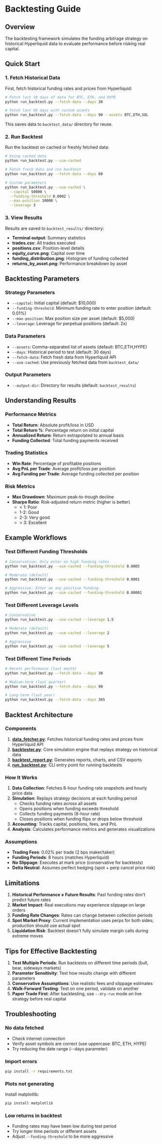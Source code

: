 # Backtesting Guide

## Overview

The backtesting framework simulates the funding arbitrage strategy on historical Hyperliquid data to evaluate performance before risking real capital.

## Quick Start

### 1. Fetch Historical Data

First, fetch historical funding rates and prices from Hyperliquid:

```bash
# Fetch last 30 days of data for BTC, ETH, and HYPE
python run_backtest.py --fetch-data --days 30

# Fetch last 90 days with custom assets
python run_backtest.py --fetch-data --days 90 --assets BTC,ETH,SOL
```

This saves data to `backtest_data/` directory for reuse.

### 2. Run Backtest

Run the backtest on cached or freshly fetched data:

```bash
# Using cached data
python run_backtest.py --use-cached

# Fetch fresh data and run backtest
python run_backtest.py --fetch-data --days 60

# Custom parameters
python run_backtest.py --use-cached \
  --capital 50000 \
  --funding-threshold 0.0002 \
  --max-position 10000 \
  --leverage 3
```

### 3. View Results

Results are saved to `backtest_results/` directory:

- **Terminal output**: Summary statistics
- **trades.csv**: All trades executed
- **positions.csv**: Position-level details
- **equity_curve.png**: Capital over time
- **funding_distribution.png**: Histogram of funding collected
- **returns_by_asset.png**: Performance breakdown by asset

## Backtesting Parameters

### Strategy Parameters

- `--capital`: Initial capital (default: $10,000)
- `--funding-threshold`: Minimum funding rate to enter position (default: 0.01%)
- `--max-position`: Max position size per asset (default: $5,000)
- `--leverage`: Leverage for perpetual positions (default: 2x)

### Data Parameters

- `--assets`: Comma-separated list of assets (default: BTC,ETH,HYPE)
- `--days`: Historical period to test (default: 30 days)
- `--fetch-data`: Fetch fresh data from Hyperliquid API
- `--use-cached`: Use previously fetched data from `backtest_data/`

### Output Parameters

- `--output-dir`: Directory for results (default: `backtest_results`)

## Understanding Results

### Performance Metrics

- **Total Return**: Absolute profit/loss in USD
- **Total Return %**: Percentage return on initial capital
- **Annualized Return**: Return extrapolated to annual basis
- **Funding Collected**: Total funding payments received

### Trading Statistics

- **Win Rate**: Percentage of profitable positions
- **Avg PnL per Trade**: Average profit/loss per position
- **Avg Funding per Trade**: Average funding collected per position

### Risk Metrics

- **Max Drawdown**: Maximum peak-to-trough decline
- **Sharpe Ratio**: Risk-adjusted return metric (higher is better)
  - < 1: Poor
  - 1-2: Good
  - 2-3: Very good
  - \> 3: Excellent

## Example Workflows

### Test Different Funding Thresholds

```bash
# Conservative: Only enter on high funding rates
python run_backtest.py --use-cached --funding-threshold 0.0005

# Moderate (default)
python run_backtest.py --use-cached --funding-threshold 0.0001

# Aggressive: Enter on any positive funding
python run_backtest.py --use-cached --funding-threshold 0.00001
```

### Test Different Leverage Levels

```bash
# Conservative
python run_backtest.py --use-cached --leverage 1.5

# Moderate (default)
python run_backtest.py --use-cached --leverage 2

# Aggressive
python run_backtest.py --use-cached --leverage 5
```

### Test Different Time Periods

```bash
# Recent performance (last month)
python run_backtest.py --fetch-data --days 30

# Medium-term (last quarter)
python run_backtest.py --fetch-data --days 90

# Long-term (last year)
python run_backtest.py --fetch-data --days 365
```

## Backtest Architecture

### Components

1. **[data_fetcher.py](data_fetcher.py)**: Fetches historical funding rates and prices from Hyperliquid API
2. **[backtester.py](backtester.py)**: Core simulation engine that replays strategy on historical data
3. **[backtest_report.py](backtest_report.py)**: Generates reports, charts, and CSV exports
4. **[run_backtest.py](run_backtest.py)**: CLI entry point for running backtests

### How It Works

1. **Data Collection**: Fetches 8-hour funding rate snapshots and hourly price data
2. **Simulation**: Replays strategy decisions at each funding period
   - Checks funding rates across all assets
   - Opens positions when funding exceeds threshold
   - Collects funding payments (8-hour rate)
   - Closes positions when funding flips or drops below threshold
3. **Accounting**: Tracks capital, positions, fees, and PnL
4. **Analysis**: Calculates performance metrics and generates visualizations

### Assumptions

- **Trading Fees**: 0.02% per trade (2 bps maker/taker)
- **Funding Periods**: 8 hours (matches Hyperliquid)
- **No Slippage**: Executes at mark price (conservative for backtests)
- **Delta Neutral**: Assumes perfect hedging (spot + perp cancel price risk)

## Limitations

1. **Historical Performance ≠ Future Results**: Past funding rates don't predict future rates
2. **Market Impact**: Real executions may experience slippage on large orders
3. **Funding Rate Changes**: Rates can change between collection periods
4. **Spot Market Proxy**: Current implementation uses perps for both sides; production should use actual spot
5. **Liquidation Risk**: Backtest doesn't fully simulate margin calls during extreme moves

## Tips for Effective Backtesting

1. **Test Multiple Periods**: Run backtests on different time periods (bull, bear, sideways markets)
2. **Parameter Sensitivity**: Test how results change with different parameters
3. **Conservative Assumptions**: Use realistic fees and slippage estimates
4. **Walk-Forward Testing**: Test on one period, validate on another
5. **Paper Trade First**: After backtesting, use `--dry-run` mode on live strategy before real capital

## Troubleshooting

### No data fetched

- Check internet connection
- Verify asset symbols are correct (use uppercase: BTC, ETH, HYPE)
- Try reducing the date range (--days parameter)

### Import errors

```bash
pip install -r requirements.txt
```

### Plots not generating

Install matplotlib:
```bash
pip install matplotlib
```

### Low returns in backtest

- Funding rates may have been low during test period
- Try longer time periods or different assets
- Adjust `--funding-threshold` to be more aggressive
